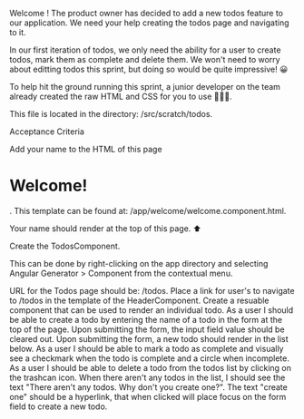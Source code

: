Welcome <name>!
The product owner has decided to add a new todos feature to our application. We need your help creating the todos page and navigating to it.

In our first iteration of todos, we only need the ability for a user to create todos, mark them as complete and delete them. We won't need to worry about editting todos this sprint, but doing so would be quite impressive! 😀

To help hit the ground running this sprint, a junior developer on the team already created the raw HTML and CSS for you to use 🙏🙏🙏.

This file is located in the directory: /src/scratch/todos.

Acceptance Criteria

Add your name to the HTML of this page <h1>Welcome!</h1>. This template can be found at: /app/welcome/welcome.component.html.

Your name should render at the top of this page. ⬆

Create the TodosComponent.

This can be done by right-clicking on the app directory and selecting Angular Generator > Component from the contextual menu.

URL for the Todos page should be: /todos.
Place a link for user's to navigate to /todos in the template of the HeaderComponent.
Create a resuable component that can be used to render an individual todo.
As a user I should be able to create a todo by entering the name of a todo in the form at the top of the page.
Upon submitting the form, the input field value should be cleared out.
Upon submitting the form, a new todo should render in the list below.
As a user I should be able to mark a todo as complete and visually see a checkmark when the todo is complete and a circle when incomplete.
As a user I should be able to delete a todo from the todos list by clicking on the trashcan icon.
When there aren't any todos in the list, I should see the text "There aren't any todos. Why don't you create one?".
The text "create one" should be a hyperlink, that when clicked will place focus on the form field to create a new todo.
